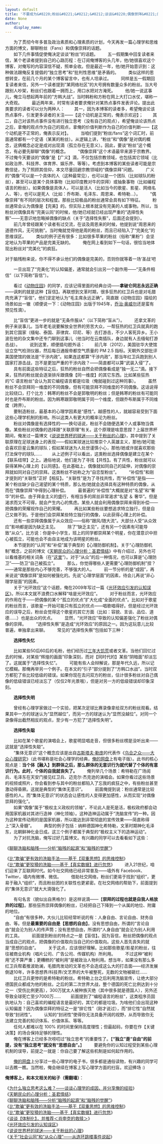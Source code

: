 ```yaml
---
layout: default
title: '不要成为&#8220;粉丝&#8221;&#8212;&#8212;谈谈&#8220;偶像崇拜&#8221;的成因和危害'
date: None
author:
    display_name: 
---
```


　　为了贯彻今年多普及政治素质和心理素质的计划，今天再发一篇心理学和思维方面的博文，聊聊粉丝（Fans）和偶像崇拜的话题。  
　　如下几件事情促使俺决定谈谈“粉丝”的话题。 　　五一假期集中回复读者来信，某个老读者提到自己的心路历程：在订阅俺博客的头几年，他/她很喜欢这个博客，对俺写的内容深信不疑，照单全收。但是最近一年，他/她开始意识到：这种做法跟俺反复提倡的“独立思考”和“批判性思维”是矛盾的。 　　类似这样的思想转变，在前几个月的某个博客留言中，也有人坦承过。 　　同样是五一假期回复读者来信，另外一个读者提到“某网络社区”的大号拥有数量众多的粉丝。当大号跟别人吵架，粉丝们也跟着一拥而上，用口水把对方淹死。 　　他/她一说这事儿，俺立马想起两年前的“方韩大战”。当时韩粉和方粉在网上大打口水仗，堪称一大奇观。 　　最近两年来，时常有读者要求俺针对某热点事件发表评论。提出此类要求的读者可以分为两种人： 　　其一，因为本博客的读者多，希望俺谈论该热点事件，引发更多读者的关注——【这个动机是正常的，俺表示欢迎】； 　　其二，自己对该热点事件没有进行独立思考（没有自己的观点），希望俺谈论该热点之后，拿俺的观点作为自己的观点，拿俺的价值判断作为自己的价值判断——【这个动机是不正常的，俺表示反对】。 　　当咱们提到“粉丝/fans”这个词汇时，前面通常都有一个定语（某某的粉丝）。从逻辑上讲，“粉丝”和“偶像”是对偶的概念，这俩概念必定是成对出现滴（孤立存在无意义）。因此，要谈“粉丝”这个概念，有必要先聊聊“偶像”的概念。 　　“偶像崇拜”这个术语最早来源于宗教界。不过俺今天要谈的“偶像”是【广义】滴，不仅包括宗教领域，也包括其它领域（比如政治界、科技界、体育界、娱乐界、等等）。考虑到本博客的某些读者可能是宗教信徒，为了照顾其信仰，本文尽量回避宗教领域的“偶像崇拜”问题。 　　广义的“偶像”可以是一个具体的人（这种最常见），也可以是一个团队（比如球队的粉丝），甚至可以是某个具体事物（比如印度教对牛的崇拜）或抽象事物（比如编程语言的粉丝）。如果偶像是具体人，可以是活人（比如当今的歌星、影星、网络名人、等），也可以是死人（比如：乔布斯、毛泽东、周恩来、希特勒...）。 　　“偶像崇拜”有不同的层次和程度。那些比较极品的粉丝通常会具有如下特征。 　　粉丝通常会认为偶像是【完美】的。但实际上根本就没有完美的人或事物。所以，当粉丝对偶像具有“完美认同”的时候，他/她已经就已经出现严重的“选择性失察”——无意识地忽略掉偶像的缺点（关于“选择性失察”，后面还会提到）。 　　前几年曾经跟某个读者有过交流，在谈及周恩来的时候，他提到说“周恩来的道德作风，无可挑剔”。当时俺就觉得他是周的粉丝，而且已经陷入了“完美化”的思维误区。 　　类似的例子还有很多：比如很多苹果的粉丝（俗称“果粉”）会坚定地认为苹果的产品是完美无缺的。 　　俺在网上看到如下一句话，很恰当地体现出粉丝对“完美化”的疯狂。

对于脑残粉来说，你不得不承认他们的偶像是完美的，否则你就等着一场‘圣战’吧

　　一旦出现了“完美化”的认知偏差，通常就会引出另一个副作用——“无条件相信”（以下简称“盲信”）。

　　看过《[动物庄园](https://docs.google.com/document/d/1jeeFYsnlXXTvJllbbDN_75N82VHfFtuweuwf4_Rxx4I/)》的同学，应该记得里面的经典台词——**拿破仑同志永远正确**——讽刺的就是这种【盲信】。再联想到文革时期，很多狂热的红卫兵也是对毛腊肉充满了“盲信”，他们坚定地认为“毛主席永远正确”。简直跟《动物庄园》描绘的场景如出一辙（顺便说一下：《动物庄园》出版于1945年，[乔治·奥威尔](https://zh.wikipedia.org/wiki/%E4%B9%94%E6%B2%BB%C2%B7%E5%A5%A5%E5%A8%81%E5%B0%94)还是蛮有预见性滴）。

　　比“盲信”更进一步的就是“无条件服从”（以下简称“盲从”）。 　　还拿文革的例子来说事儿。当年老毛说要解放全世界的劳苦大众，一帮狂热的红卫兵就真的跑到其它国家（缅甸、泰国、菲律宾、印尼、等）去打游击，不少人客死异乡。王小波在他的杂文集中还专门聊到这事儿（他当时在云南插队，身边就有人去缅甸打游击战）。 　　说到这里，顺便插句题外话： 　　前几年（2012），美国驻华大使馆设立空气检测仪器，然后每日通报帝都空气质量的 PM 2.5 指标。天朝外交部批评美国使馆的做法是“干涉内政”。如果连这都算“干涉内政”，那当年红卫兵跑到别人国家打游击战，岂不是更加严重的干涉内政？——简直都可以算“武装入侵”了。 　　具有前面这些特征之后，狂热的粉丝自然会把偶像看成是“独一无二”滴。接下来，狂热的粉丝就会逐渐排斥跟偶像【同一维度】的其它东西。比如某些狂热的“C 语言粉丝”会认为其它编程语言都是垃圾（俺就碰到过这种同事）。 　　虽然粉丝不会崇拜同一维度的不同偶像，但有可能崇拜不同维度的不同偶像。这话说得比较绕口，打个比方：韩寒的粉丝不会是郭敬明的粉丝；但是韩寒的粉丝有可能同时也是乔布斯的粉丝。因为韩寒跟郭敬明属于同一个维度，但跟乔布斯属于不同维度（跨界）。  
　　要制造粉丝，最基本的心理学因素是“感性”。越感性的人，就越容易受到下面这些心理学机制的影响。所以这类人有更大的概率沦为粉丝。  
　　粉丝对偶像是有选择性的——换句话说，粉丝不会随便选某个人或事物当偶像。某些粉丝对偶像的选择跟“关联原理”有关。这个原理是啥意思捏？上届世界杯期间，俺发过一篇博文《[说说世界杯的球迷——关于粉丝的心理](https://program-think.blogspot.com/2010/07/about-football-fans.html)》，其中提到了关联原理在足球迷身上的表现——假如某球迷比较推崇个人英雄主义，那他/她可能会喜欢巨星云集的球队；假如某球迷为人处世谨慎小心，那他/她或许就喜欢那些打法保守的球队...... 　　从上述例子可以看出，这类粉丝选择偶像是建立在某个【联系纽带】之上。通俗地说，他们是为了寻找【共性】。有了共性，粉丝就可以获得某种心理上的【认同感】。在此基础上，偶像就如同自己的延伸，对偶像的崇拜就如同对自己的崇拜。这类粉丝不妨称之为“自恋型粉丝”。 　　“补偿性”和刚才提到的“关联性”正好【相反】。“关联性”是为了寻找共性，而“补偿性”是指——某个粉丝缺少自己渴望的某个特质，那么他/她就会选择具有这种特质的偶像，从而在“偶像崇拜”中得到心理补偿。 　　最普遍的“补偿性”大概就是对“名望”和“奢华”的补偿。由于拜金主义的盛行，有相当多的屌丝非常渴求“名望 ＆ 奢华”。但是渴求而又不可得，就会产生内心的焦虑。某些人就会利用偶像崇拜来得到补偿——把偶像的荣耀视作自己的荣耀。 　　再比如某些粉丝要想追求特立独行，但是自己又做不到。于是他们会崇拜某些特立独行的偶像，以此获得心理上的补偿。 　　还有一些崇拜偶像属于从众效应——俗称“跟风/随大流”。大部分人受“从众效应”影响都是因为缺乏主见。 　　除了“缺乏主见”，还有另一个因素有可能导致“从众”。比方说：你是中小学生，班上的同学都崇拜某个明星，你在潜意识中担心被孤立，可能也会不由自主地成为该明星的粉丝。  
　　本节提到的“认同”和“补偿”属于典型的【心理防御机制】。关于“心理防御机制”概念，之前的博文《[天朝民众的心理分析：圣君情结](https://program-think.blogspot.com/2012/12/emperor-complex.html)》中有介绍过，另外也可以看维基的相关词条（在“[这里](https://zh.wikipedia.org/wiki/%E5%BF%83%E7%90%86%E9%98%B2%E5%8D%AB%E6%9C%BA%E5%88%B6)”）。对于“从众”的后一种情况，也可以算是“心理防卫”——防卫“自己被孤立”。 　　那么，你觉得哪些人更需要“心理防御机制”捏？——通常是那些内心不够完善，不够强大的人。 　　前一节分析的是“成因”，再来说说“偶像崇拜”是如何被强化的。先说“心理学层面”的因素，待会儿再说“非心理学层面”的因素。  
　　关于“光环效应”这个话题，俺在2009年写过一篇《[光环效应引发的认知误区](https://program-think.blogspot.com/2009/05/halo-effect.html)》。所以本文就不浪费口水解释“啥是光环效应”。 　　对于粉丝而言，光环效应的作用在于——把偶像的某个“孤立的优点”扩大化成“全面的优点”。比如对于歌星的粉丝而言，该歌星一开始可能只有孤立的优点——唱歌唱得好。但是经过光环效应的误导之后，粉丝会觉得这个歌星的其它方面（比如：容貌、言谈、品位、道德......）也是出众的优点。 　　显然，“光环效应”导致的认知偏差强化了粉丝对偶像的崇拜。 　　“选择性失察”是造成“光环效应”的原因之一。因为这玩意儿比较普遍，单独拿出来聊。 　　常见的“选择性失察”包括如下三种：

　　**选择性失忆**

  
　　比如某些50后60后的毛粉，他们经历过[三年大饥荒](https://program-think.blogspot.com/2012/05/three-years-famine-0.html)或者文革。当他们回忆过去的时候，对某些“辉煌的画面”印象深刻，而对【同时代的】某些“阴暗面”却淡忘了。这就属于“选择性失忆”。 　　可能有些人会辩解说，那是年代久远，所以记忆模糊。那俺再举另一个例子。在本文的“引子”部分提到了“方韩口水战”。当时双方都犯了些比较低级的错误。如果你现在去问双方的粉丝，估计很多粉丝对自己偶像的低级错误已经淡忘了（仅仅2年光景哦），但是对另一方的低级错误却印象深刻。

　　**选择性失明**

　　曾经有心理学家做过一个实验，把某次足球比赛录像拿给双方的粉丝观看。结果其中一方的球迷认为“显然越位”，而另一方的球迷认为“显然没越位”。对同一个录像得出截然相反的观点，至少有一方犯了“选择性失明”。

　　**选择性失聪**

　　比如在某个歌星的演唱会上，歌星明显唱走音，但很多粉丝楞是没听出来——这就是“选择性失聪”。  
　　“集体无意识”这个概念应该是出自[古斯塔夫·勒庞](https://zh.wikipedia.org/wiki/%E5%8F%A4%E6%96%AF%E5%A1%94%E5%A4%AB%C2%B7%E5%8B%92%E5%BA%9E)的代表作《[乌合之众——大众心理研究](https://docs.google.com/document/d/1DFBGB6tMhSQvFRmQFDip2MCSR5lVjW97S_3hKtlBdgc/)》（此书堪称是社会心理学的经典，[俺的网盘](https://github.com/programthink/books)上有电子版）。此书的核心观点是：**当个体【融入】到群体之后，那么群体的无意识行为就代替了个体的有意识行为。此时，个体的自我就丧失了。** 　　俺列举几个场景：希特勒在广场阅兵、毛泽东在天安门接见红卫兵、迈克尔·杰克逊的演唱会。如果你看过这些场景的视频或照片，你会看到参与其中的粉丝都陷入了忘我的疯狂之中，有些粉丝甚至激动得昏厥。这就是典型的“集体无意识”。 　　前面俺提到说：粉丝通常是比较感性的人。而“集体无意识”的状态会让感性的人变得更加感性，从而实现“对偶像崇拜的强化”。  
　　如果“偶像”属于“极权主义政权的领袖”，不论此人是死是活，极权政府都会动用国家机器对其进行造神（神化领袖）。这种造神运动属于“洗脑宣传”的一种。因为这种宣传动用的是国家机器，所以能达到非常彻底的宣传效果——简直称得上“深入骨髓”。 　　典型的例子包括：纳粹德国神化希特勒，文革时期神化毛泽东，北朝鲜神化金日成。这三个例子都属于典型的“极权主义下的造神运动”。 　　为了对抗洗脑，俺写过好几篇博文。有兴趣的同学可以去看看如下这些：

《[聊聊洗脑和脑残——分析“脑残的起源”和“脑残的觉醒”](https://program-think.blogspot.com/2014/02/brainwash-and-idiot.html)》

  
《[比“欺骗”更有效的洗脑手法——基于【双重思想】的思维控制](https://program-think.blogspot.com/2014/01/doublethink.html)》  
《[比“欺骗”更狡猾的洗脑——基于【真实数据】进行忽悠](https://program-think.blogspot.md/2014/12/brainwash-using-real-data.html)》 　　进入21世纪，咱们迎来了互联网时代。如今社交网络已经非常普及——墙外有 Facebook、Twitter，墙内有微博、微信。 　　借助社交网络，粉丝们更易于找到“组织”，更易于融入“组织”，而且粉丝团的关联性也更紧密。在社交网络的帮助下，前面提到的“集体无意识”就大大滴强化了。  
  
　　有句名言（貌似出自黑格尔）是这样说滴——【**崇拜的过程也就是自我人格放弃的过程**】。那些狂热崇拜偶像的粉丝，已经把自己下降到一个从属的地位、附庸的地位。  
　　“自由”有很多种，大伙儿比较经常听说的有：人身自由、言论自由、财务自由、等。但是**最重要的自由是【思想的自由】**。没有思想自由，所谓的“言论自由”就会沦为别人的传声筒；没有思想自由，所谓的“人身自由”就会沦为别人利用的工具。 　　前面提到粉丝的特点之一是【盲信】。因为盲信，粉丝把偶像的观点当成自己的观点，把偶像的价值取向当自己的价值取向。这些人首先丧失的就是“思想的自由”。 　　关于这点，应该很好理解。比如那些歌星/影星的粉丝，往往被商业机构（唱片公司、广告公司、传媒机构）所利用。 　　不过这种“被利用”还不算严重；更糟糕的“被利用”是被政治人物利用。想当年，如果没有那么多红卫兵帮着推波助澜，毛腊肉发动的文革也不会造成这么大的打击面——经济发展倒退10年，许多思想界/科技界/文艺界的大牛被整死，无数的文物被砸烂...... 　　比红卫兵更惨的是希特勒的粉丝。希特勒上台之后利用洗脑宣传，让绝大部分德国民众都成为他的粉丝。之后的第二次世界大战，整个德国的死亡比例达到十分之一（受伤比例更高），300万犹太人被种族灭绝（其中很多就是德国人），另外还导致全球死亡至少7000万...... 　　前面提到了“编程语言的粉丝”，这类程序员固执地认为：自己喜欢的编程语言是最好的，其它的都是垃圾。为啥他们会出现这种认知偏差？因为偶像崇拜的特征之一是“排它性”（刚才说过），而“排它性”自然就导致“封闭性”。 　　认知的“封闭性”使得你无法具备开阔的视野，从而导致你无法建立完善的知识体系、价值体系、等等。  
　　任何人都难以在 100% 的时间里保持高度理性；但最起码，你要在作【关键决策】的场合保持足够的理性。  
　　俺在博客上已经多次唠叨过“独立思考”的重要性了。【**“独立”是“自由”的前提，没有“独立思考”就没有“思想自由”。**】 　　要避免你的认知过程受到某些心理机制的误导，前提之一就是：你自己要了解这些机制是如何起作用的。

　　[俺的网盘](https://github.com/programthink/books)上分享过一些心理学的电子书，很多都是通俗读物，有兴趣的同学可以去瞧一瞧。当然啦，俺会继续在博客上写心理学方面的扫盲。欢迎捧场 :)

**俺博客上，和本文相关的帖子（需翻墙）**：

  
《[为什么独立思考这么难？——谈谈心理学的成因，并分享俺的经验](https://program-think.blogspot.com/2019/03/Why-Thinking-Hard-So-Hard.html)》  
《[天朝民众的心理分析：圣君情结](https://program-think.blogspot.com/2012/12/emperor-complex.html)》  
《[聊聊洗脑和脑残——分析“脑残的起源”和“脑残的觉醒”](https://program-think.blogspot.com/2014/02/brainwash-and-idiot.html)》  
《[比“欺骗”更有效的洗脑手法——基于【双重思想】的思维控制](https://program-think.blogspot.com/2014/01/doublethink.html)》  
《[比“欺骗”更狡猾的洗脑——基于【真实数据】进行忽悠](https://program-think.blogspot.md/2014/12/brainwash-using-real-data.html)》  
《[谈谈【体制化】，并推荐＜肖申克的救赎＞](https://program-think.blogspot.com/2010/11/institutionalize.html)》  
《[光环效应引发的认知误区](https://program-think.blogspot.com/2009/05/halo-effect.html)》  
《[说说世界杯的球迷——关于粉丝的心理](https://program-think.blogspot.com/2010/07/about-football-fans.html)》  
《[关于“社会认同”和“从众心理”——从连环跳楼事件说起](https://program-think.blogspot.com/2010/05/about-social-proof.html)》

